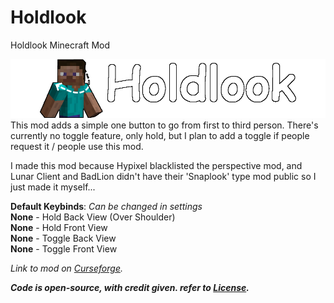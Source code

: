 # Holdlook
Holdlook Minecraft Mod

![Holdlook](https://github.com/Cats1337/holdlook/blob/main/holdlook/src/main/resources/holdlook.png?raw=true)
This mod adds a simple one button to go from first to third person. There's currently no toggle feature, only hold, but I plan to add a toggle if people request it / people use this mod.

I made this mod because Hypixel blacklisted the perspective mod, and Lunar Client and BadLion didn't have their 'Snaplook' type mod public so I just made it myself...

**Default Keybinds**: _Can be changed in settings_<br>
**None** - Hold Back View (Over Shoulder)<br>
**None** - Hold Front View<br>
**None** - Toggle Back View<br>
**None** - Toggle Front View

*Link to mod on* [*Curseforge*](https://www.curseforge.com/minecraft/mc-mods/holdlook)*.*


***Code is open-source, with credit given. refer to [License](https://github.com/Cats1337/holdlook/blob/main/LICENSE).***